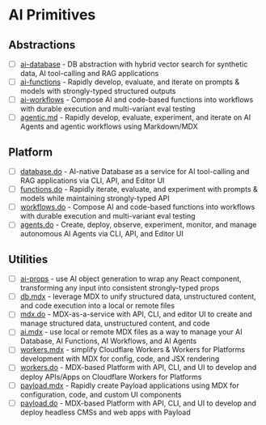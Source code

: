 # AI Primitives

## Abstractions

- [ ] [ai-database](./packages/ai-database) - DB abstraction with hybrid vector search for synthetic data, AI tool-calling and RAG applications
- [ ] [ai-functions](./packages/ai-functions) - Rapidly develop, evaluate, and iterate on prompts & models with strongly-typed structured outputs
- [ ] [ai-workflows](./packages/ai-workflows) - Compose AI and code-based functions into workflows with durable execution and multi-variant eval testing
- [ ] [agentic.md](./packages/agentic.md) - Rapidly develop, evaluate, experiment, and iterate on AI Agents and agentic workflows using Markdown/MDX

## Platform

- [ ] [database.do](./packages/database.do) - AI-native Database as a service for AI tool-calling and RAG applications via CLI, API, and Editor UI
- [ ] [functions.do](./packages/functions.do) - Rapidly iterate, evaluate, and experiment with prompts & models while maintaining strongly-typed API
- [ ] [workflows.do](./packages/workflows.do) - Compose AI and code-based functions into workflows with durable execution and multi-variant eval testing
- [ ] [agents.do](./packages/agents.do) - Create, deploy, observe, experiment, monitor, and manage autonomous AI Agents via CLI, API, and Editor UI

## Utilities

- [ ] [ai-props](./packages/ai-props) - use AI object generation to wrap any React component, transforming any input into consistent strongly-typed props
- [ ] [db.mdx](./packages/db.mdx) - leverage MDX to unify structured data, unstructured content, and code execution into a local or remote files
- [ ] [mdx.do](./packages/mdx.do) - MDX-as-a-service with API, CLI, and editor UI to create and manage structured data, unstructured content, and code
- [ ] [ai.mdx](./packages/ai.mdx) - use local or remote MDX files as a way to manage your AI Database, AI Functions, AI Workflows, and AI Agents
- [ ] [workers.mdx](./packages/workers.mdx) - simplify Cloudflare Workers & Workers for Platforms development with MDX for config, code, and JSX rendering
- [ ] [workers.do](./packages/workers.do) - MDX-based Platform with API, CLI, and UI to develop and deploy APIs/Apps on Cloudflare Workers for Platforms
- [ ] [payload.mdx](./packages/payload.mdx) - Rapidly create Payload applications using MDX for configuration, code, and custom UI components
- [ ] [payload.do](./packages/payload.do) - MDX-based Platform with API, CLI, and UI to develop and deploy headless CMSs and web apps with Payload
